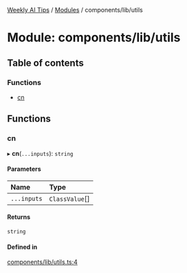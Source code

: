 [Weekly AI Tips](../README.md) / [Modules](../modules.md) / components/lib/utils

# Module: components/lib/utils

## Table of contents

### Functions

- [cn](components_lib_utils.md#cn)

## Functions

### cn

▸ **cn**(`...inputs`): `string`

#### Parameters

| Name | Type |
| :------ | :------ |
| `...inputs` | `ClassValue`[] |

#### Returns

`string`

#### Defined in

[components/lib/utils.ts:4](https://github.com/alexsoyes/weekly-ai-tips/blob/b3fea4afd71b68632685f2d382621a10bad6affa/components/lib/utils.ts#L4)
